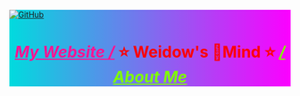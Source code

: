 <!--
 * @Author: Weidows
 * @Date: 2020-07-27 10:28:29
 * @LastEditors: Weidows
 * @LastEditTime: 2020-11-28 16:47:17
 * @FilePath: \undefinedd:\Game\Demo\Weidows\README.md
 * 这个markdown是显示在github-profile界面上的
-->

<div width="100% height="100%" style="background-color: #00dbde;background-image: linear-gradient(90deg, #00dbde 0%, #fc00ff 100%);">
<a href="https://weidows.github.io" target="_blank">

![GitHub](https://raw.githubusercontent.com/Weidows/Images/main/PicGo/utsrDPeiMZhdAyv.jpg)
</a>

<h1 align="center" style="color:red;">

<a href="https://weidows.github.io" target="_blank" style="color:deeppink;">*My Website /*</a>
⭐️ Weidow's 🌈Mind ⭐️
<a href="https://weidows.github.io/tags/about" target="_blank" style="color:chartreuse;">*/ About Me*</a>

</h1>
</div>
